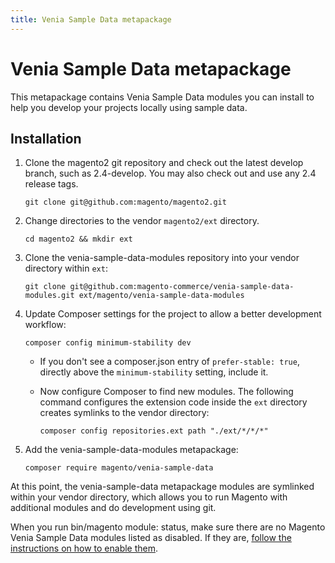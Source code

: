 ```yaml
---
title: Venia Sample Data metapackage
---
```


# Venia Sample Data metapackage

This metapackage contains Venia Sample Data modules you can install to help you develop your projects locally using sample data.

## Installation

1. Clone the magento2 git repository and check out the latest develop branch, such as 2.4-develop. You may also check out and use any 2.4 release tags.

    ```terminal
    git clone git@github.com:magento/magento2.git
    ```

1. Change directories to the vendor `magento2/ext` directory.

    ```terminal
    cd magento2 && mkdir ext
    ```

1. Clone the venia-sample-data-modules repository into your vendor directory within `ext`:

    ```terminal
    git clone git@github.com:magento-commerce/venia-sample-data-modules.git ext/magento/venia-sample-data-modules
    ```

1. Update Composer settings for the project to allow a better development workflow:

    ```terminal
    composer config minimum-stability dev
    ```

    -  If you don't see a composer.json entry of `prefer-stable: true`, directly above the `minimum-stability` setting, include it.
    -  Now configure Composer to find new modules. The following command configures the extension code inside the `ext` directory creates symlinks to the vendor directory:

        ```terminal
        composer config repositories.ext path "./ext/*/*/*"
        ```

1. Add the venia-sample-data-modules metapackage:

    ```terminal
    composer require magento/venia-sample-data
    ```

At this point, the venia-sample-data metapackage modules are symlinked within your vendor directory, which allows you to run Magento with additional modules and do development using git.

When you run bin/magento module: status, make sure there are no Magento Venia Sample Data modules listed as disabled. If they are, [follow the instructions on how to enable them](https://devdocs.magento.com/guides/v2.4/extension-dev-guide/build/enable-module.html).
